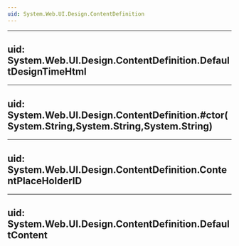 ```yaml
---
uid: System.Web.UI.Design.ContentDefinition
---
```


---
uid: System.Web.UI.Design.ContentDefinition.DefaultDesignTimeHtml
---

---
uid: System.Web.UI.Design.ContentDefinition.#ctor(System.String,System.String,System.String)
---

---
uid: System.Web.UI.Design.ContentDefinition.ContentPlaceHolderID
---

---
uid: System.Web.UI.Design.ContentDefinition.DefaultContent
---
